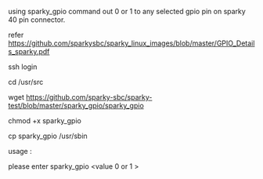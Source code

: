 using sparky_gpio command  out 0 or 1 to any selected gpio pin on sparky 40 pin connector.

refer https://github.com/sparkysbc/sparky_linux_images/blob/master/GPIO_Details_sparky.pdf


ssh login

cd /usr/src

wget https://github.com/sparky-sbc/sparky-test/blob/master/sparky_gpio/sparky_gpio

chmod +x sparky_gpio

cp sparky_gpio /usr/sbin


usage :

please enter sparky_gpio <gpio number> <direction out or in > <value 0 or 1 >
